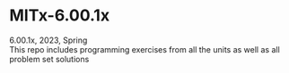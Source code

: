 # MITx-6.00.1x
6.00.1x, 2023, Spring  
This repo includes programming exercises from all the units as well as all problem set solutions
